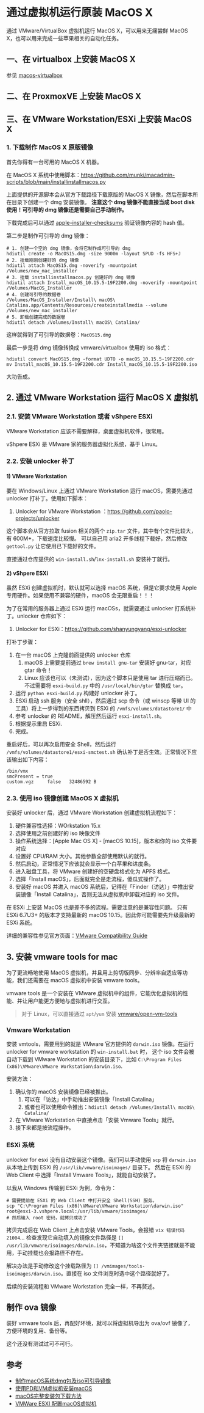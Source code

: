 # 通过虚拟机运行原装 MacOS X

通过 VMware/VirtualBox 虚拟机运行 MacOS X，可以用来无痛尝鲜 MacOS X，也可以用来完成一些苹果相关的自动化任务。


## 一、在 virtualbox 上安装 MacOS X

参见 [macos-virtualbox](https://github.com/myspaghetti/macos-virtualbox)


## 二、在 ProxmoxVE 上安装 MacOS X



## 三、在 VMware Workstation/ESXi 上安装 MacOS X

### 1. 下载制作 MacOS X 原版镜像

首先你得有一台可用的 MacOS X 机器。

在 MacOS X 系统中使用脚本：https://github.com/munki/macadmin-scripts/blob/main/installinstallmacos.py

上面提供的开源脚本会从官方下载路径下载原版的 MacOS X 镜像，然后在脚本所在目录下创建一个 dmg 安装镜像。
**注意这个 dmg 镜像不能直接当成 boot disk 使用！可引导的 dmg 镜像还是需要自己手动制作。**

下载完成后可以通过 [apple-installer-checksums](https://github.com/notpeter/apple-installer-checksums) 验证镜像内容的 hash 值。

第二步是制作可引导的 dmg 镜像：

```shell
# 1. 创建一个空的 dmg 镜像，会将它制作成可引导的 dmg
hdiutil create -o MacOS15.dmg -size 9000m -layout SPUD -fs HFS+J
# 2. 挂载刚刚创建好的 dmg 镜像
hdiutil attach MacOS15.dmg -noverify -mountpoint /Volumes/new_mac_installer
# 3. 挂载 installinstallmacos.py 创建好的 dmg 镜像
hdiutil attach Install_macOS_10.15.5-19F2200.dmg -noverify -mountpoint /Volumes/MacOS_Installer
# 4. 创建可引导的数据卷
/Volumes/MacOS_Installer/Install\ macOS\ Catalina.app/Contents/Resources/createinstallmedia --volume /Volumes/new_mac_installer
# 5. 卸载创建完成的数据卷
hdiutil detach /Volumes/Install\ macOS\ Catalina/
```

这样就得到了可引导的数据卷：`MacOS15.dmg`

最后一步是将 dmg 镜像转换成 vmware/virtualbox 使用的 iso 格式：

```shell
hdiutil convert MacOS15.dmg -format UDTO -o macOS_10.15.5-19F2200.cdr
mv Install_macOS_10.15.5-19F2200.cdr Install_macOS_10.15.5-19F2200.iso
```

大功告成。

## 2. 通过 VMware Workstation 运行 MacOS X 虚拟机

### 2.1. 安装 VMware Workstation 或者 vShpere ESXi

VMware Workstation 应该不需要解释，桌面虚拟机软件，很常用。

vShpere ESXi 是 VMware 家的服务器虚拟化系统，基于 Linux。

### 2.2. 安装 unlocker 补丁

#### 1) VMware Workstation

要在 Windows/Linux 上通过 VMware Workstation 运行 macOS，需要先通过 unlocker 打补丁。使用如下脚本：

1. Unlocker for VMware Workstation ：https://github.com/paolo-projects/unlocker

这个脚本会从官方拉取 fusion 相关的两个 `zip.tar` 文件，其中有个文件比较大，有 600M+，下载速度比较慢。
可以自己用 aria2 开多线程下载好，然后修改 `gettool.py` 让它使用已下载好的文件。

直接通过仓库提供的 `win-install.sh`/`lnx-install.sh` 安装补丁就行。

#### 2) vShpere ESXi

虽然 ESXi 创建虚拟机时，默认就可以选择 macOS 系统，但是它要求使用 Apple 专用硬件。如果使用不兼容的硬件，macOS 会无限重启！！！

为了在常用的服务器上通过 ESXi 运行 macOSs，就需要通过 unlocker 打系统补丁。unlocker 仓库如下：

1. Unlocker for ESXi：https://github.com/shanyungyang/esxi-unlocker

打补丁步骤：

1. 在一台 macOS 上克隆前面提供的 unlocker 仓库
   1. macOS 上需要提前通过 `brew install gnu-tar` 安装好 gnu-tar，对应 gtar 命令！
   2. Linux 应该也可以（未测试），因为这个脚本只是使用 tar 进行压缩而已。不过需要将 `esxi-build.py` 中的 `/usr/local/bin/gtar` 替换成 `tar`。
2. 运行 `python esxi-build.py` 构建好 unlocker 补丁。
3. ESXi 启动 ssh 服务（安全 shll），然后通过 scp 命令（或 winscp 等带 UI 的工具）将上一步得到的东西拷贝到 ESXi 的 `/vmfs/volumes/datastore1/` 中
4. 参考 unlocker 的 README，解压然后运行 `esxi-install.sh`。
5. 根据提示重启 ESXi.
6. 完成。

重启好后，可以再次启用安全 Shell，然后运行 `/vmfs/volumes/datastore1/esxi-smctest.sh` 确认补丁是否生效。正常情况下应该输出如下内容：

```
/bin/vmx
smcPresent = true
custom.vgz     false   32486592 B
```

### 2.3. 使用 iso 镜像创建 MacOS X 虚拟机

安装好 unlocker 后，通过 VMware Workstation 创建虚拟机流程如下：

1. 硬件兼容性选择：WOrkstation 15.x
2. 选择使用之前创建好的 iso 映像文件
3. 操作系统选择：[Apple Mac OS X] - [macOS 10.15]，版本和你的 iso 文件要对应
4. 设置好 CPU/RAM 大小。其他参数全部使用默认的就行。
5. 然后启动，正常情况下应该就会显示一个白苹果和进度条。
6. 进入磁盘工具，将 VMware 创建好的空硬盘格式化为 APFS 格式。
7. 选择「Install macOS」，后面就完全是走流程，傻瓜式操作了。
8. 安装好 macOS 并进入 macOS 系统后，记得在「Finder（访达）」中推出安装镜像「Install Catalina」，否则无法从虚拟机中卸载对应的 iso 文件。

在 ESXi 上安装 MacOS 也是差不多的流程。需要注意的是兼容性问题。
只有 ESXi 6.7U3+ 的版本才支持最新的 macOS 10.15。因此你可能需要先升级最新的 ESXi 系统。

详细的兼容性参见官方页面：[VMware Compatibility Guide](https://www.vmware.com/resources/compatibility/search.php?deviceCategory=software&details=1&operatingSystems=261&productNames=15&page=1&display_interval=10&sortColumn=Partner&sortOrder=Asc&testConfig=16)


## 3. 安装 vmware tools for mac

为了更流畅地使用 MacOS 虚拟机，并且用上剪切版同步、分辨率自适应等功能，我们还需要在 macOS 虚拟机中安装 vmware tools。

vmware tools 是一个安装在 VMware 虚拟机中的组件，它能优化虚拟机的性能、并让用户能更方便地与虚拟机进行交互。

>对于 Linux，可以直接通过 `apt`/`yum` 安装 [vmware/open-vm-tools](https://github.com/vmware/open-vm-tools)

### Vmware Workstation

安装 vmtools，需要用到的就是 VMware 官方提供的 `darwin.iso` 镜像。在运行 unlocker for vmware workstation 的 `win-install.bat` 时，
这个 iso 文件会被自动下载到 VMware Workstation 的安装目录下，比如 `C:\Program Files (x86)\VMware\VMware Workstation\darwin.iso`.

安装方法：

1. 确认你的 macOS 安装镜像已经被推出。
   1. 可以在「访达」中手动推出安装镜像「Install Catalina」
   2. 或者也可以使用命令推出：`hdiutil detach /Volumes/Install\ macOS\ Catalina/`
2. 在 VMware Workstation 中直接点击「安装 Vmware Tools」就行。
3. 接下来都是按流程操作。

### ESXi 系统

unlocker for esxi 没有自动安装这个镜像。我们可以手动使用 `scp` 将 `darwin.iso` 从本地上传到 ESXi 的 `/usr/lib/vmware/isoimages/` 目录下。
然后在 ESXi 的 Web Client 中选择「Install Vmware Tools」，就能自动安装了。

以我从 Windows 传输到 ESXi 为例，命令为：

```
# 需要提前在 ESXi 的 Web Client 中打开安全 Shell(SSH) 服务。
scp "C:\Program Files (x86)\VMware\VMware Workstation\darwin.iso" root@esxi-3.vshpere.local:/usr/lib/vmware/isoimages/
# 然后输入 root 密码，就拷贝成功了
```

拷贝完成后在 Web Client 上点击安装 VMware Tools，会报错 `vix 错误代码 21004`...
检查发现它自动填入的镜像文件路径是 `[] /usr/lib/vmware/isoimages/darwin.iso`，不知道为啥这个文件夹链接就是不能用，手动挂载也会报路径不存在。

解决办法是手动修改这个挂载路径为 `[] /vmimages/tools-isoimages/darwin.iso`。直接在 iso 文件浏览时选中这个路径就好了。

后续的安装流程和 VMware Workstation 完全一样，不再赘述。


## 制作 ova 镜像

装好 vmware tools 后，再配好环境，就可以将虚拟机导出为 ova/ovf 镜像了，方便环境的复用、备份等。

这个还没有测试过可不可行。

## 参考

- [制作macOS系统dmg包及iso可引导镜像](https://www.newlearner.site/2019/03/07/macos-dmg-iso.html)
- [使用PD和VM虚拟机安装macOS](https://www.newlearner.site/2019/03/23/macos-pd-vm.html)
- [macOS完整安装包下载方法](https://www.newlearner.site/2019/07/22/full-size-macos.html)
- [VMWare ESXI 配置macOS虚拟机](https://o0xmuhe.github.io/2019/05/10/macOS-on-ESXi/)
